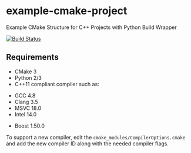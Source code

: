 # example-cmake-project

Example CMake Structure for C++ Projects with Python Build Wrapper

[![Build Status](https://travis-ci.org/calebwherry/example-cmake-project.svg?branch=master)](https://travis-ci.org/calebwherry/example-cmake-project)

## Requirements

* CMake 3
* Python 2/3
* C++11 compliant compiler such as:
 + GCC 4.8
 + Clang 3.5
 + MSVC 18.0
 + Intel 14.0
* Boost 1.50.0

To support a new compiler, edit the `cmake_modules/CompilerOptions.cmake` and add the new compiler ID along with the needed compiler flags.
